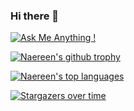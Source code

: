 ### Hi there 👋
[![Ask Me Anything !](https://img.shields.io/badge/Ask%20me-anything-1abc9c.svg)](https://GitHub.com/LoganFate/ama)

[![Naereen's github trophy](https://github-profile-trophy.vercel.app/?username=LoganFate&row=1)](https://github.com/ryo-ma/github-profile-trophy)

[![Naereen's top languages](https://github-readme-stats.vercel.app/api/top-langs/?username=LoganFate&theme=purple-gold)](https://github.com/anuraghazra/github-readme-stats)

[![Stargazers over time](https://starchart.cc/LoganFate/badges.svg)](https://starchart.cc/LoganFate/badges)

<!--
**LoganFate/LoganFate** is a ✨ _special_ ✨ repository because its `README.md` (this file) appears on your GitHub profile.

Here are some ideas to get you started:

- 🔭 I’m currently working on ...
- 🌱 I’m currently learning ...
- 👯 I’m looking to collaborate on ...
- 🤔 I’m looking for help with ...
- 💬 Ask me about ...
- 📫 How to reach me: ...
- 😄 Pronouns: ...
- ⚡ Fun fact: ...
-->
